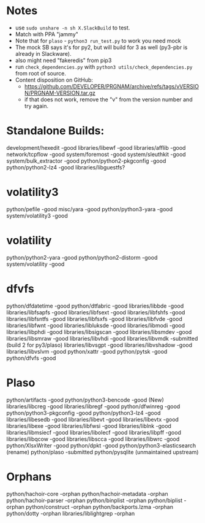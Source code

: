# Notes
- use `sudo unshare -n sh X.SlackBuild` to test.
- Match with PPA "jammy"
- Note that for `plaso` - `python3 run_test.py` to work you need mock
- The mock SB says it's for py2, but will build for 3 as well (py3-pbr is already
  in Slackware).
- also might need "fakeredis" from pip3
- run `check_dependencies.py` with `python3 utils/check_dependencies.py` from root of source.
- Content disposition on GitHub:
    - https://github.com/DEVELOPER/PRGNAM/archive/refs/tags/vVERSION/PRGNAM-VERSION.tar.gz
    - if that does not work, remove the "v" from the version number and
      try again.

# Standalone Builds:
development/hexedit              -good
libraries/libewf                 -good
libraries/afflib                 -good
network/tcpflow                  -good
system/foremost                  -good
system/sleuthkit                 -good
system/bulk_extractor            -good
python/python2-pkgconfig         -good
python/python2-lz4               -good
libraries/libguestfs?

# volatility3
python/pefile                    -good
misc/yara                        -good
python/python3-yara              -good
system/volatility3               -good

# volatility
python/python2-yara              -good
python/python2-distorm           -good
system/volatility                -good

# dfvfs
python/dfdatetime                -good
python/dtfabric                  -good
libraries/libbde                 -good
libraries/libfsapfs              -good
libraries/libfsext               -good
libraries/libfshfs               -good
libraries/libfsntfs              -good
libraries/libfsxfs               -good
libraries/libfvde                -good
libraries/libfwnt                -good
libraries/libluksde              -good
libraries/libmodi                -good
libraries/libphdi                -good
libraries/libsigscan             -good
libraries/libsmdev               -good
libraries/libsmraw               -good
libraries/libvhdi                -good
libraries/libvmdk                -submitted (build 2 for py3/plaso)
libraries/libvsgpt               -good
libraries/libvshadow             -good
libraries/libvslvm               -good
python/xattr                     -good
python/pytsk                     -good
python/dfvfs                     -good

# Plaso
python/artifacts                 -good
python/python3-bencode           -good (New)
libraries/libcreg                -good
libraries/libregf                -good
python/dfwinreg                  -good
python/python3-pkgconfig         -good
python/python3-lz4               -good
libraries/libesedb               -good
libraries/libevt                 -good
libraries/libevtx                -good
libraries/libexe                 -good
libraries/libfwsi                -good
libraries/liblnk                 -good
libraries/libmsiecf              -good
libraries/libolecf               -good
libraries/libpff                 -good
libraries/libqcow                -good
libraries/libscca                -good
libraries/libwrc                 -good
python/XlsxWriter                -good
python/dpkt                      -good
python/python3-elasticsearch     (rename)
python/plaso                     -submitted
python/pysqlite                  (unmaintained upstream)

# Orphans

python/hachoir-core              -orphan
python/hachoir-metadata          -orphan
python/hachoir-parser            -orphan
python/binplist                  -orphan
python/biplist                   -orphan
python/construct                 -orphan
python/backports.lzma            -orphan
python/dotty                     -orphan
libraries/liblightgrep           -orphan
